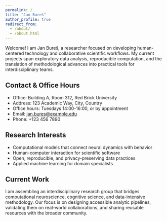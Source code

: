 ```yaml
---
permalink: /
title: "Jan Bureš"
author_profile: true
redirect_from:
  - /about/
  - /about.html
---
```


Welcome! I am Jan Bureš, a researcher focused on developing human-centered technology and collaborative scientific workflows. My current projects span exploratory data analysis, reproducible computation, and the translation of methodological advances into practical tools for interdisciplinary teams.

## Contact & Office Hours
- Office: Building A, Room 312, Red Brick University
- Address: 123 Academic Way, City, Country
- Office hours: Tuesdays 14:00-16:00, or by appointment
- Email: jan.bures@example.edu
- Phone: +123 456 7890

## Research Interests
- Computational models that connect neural dynamics with behavior
- Human-computer interaction for scientific software
- Open, reproducible, and privacy-preserving data practices
- Applied machine learning for domain specialists

## Current Work
I am assembling an interdisciplinary research group that bridges computational neuroscience, cognitive science, and data-intensive methodology. Our focus is on designing accessible analytic pipelines, validating them on real-world collaborations, and sharing reusable resources with the broader community.
